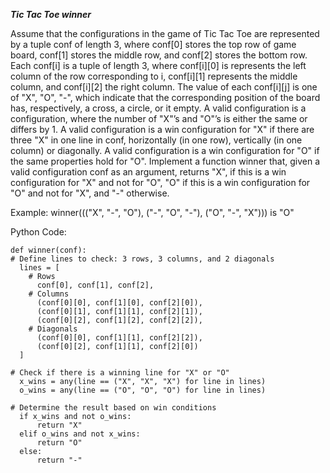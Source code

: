 _**Tic Tac Toe winner**_


Assume that the configurations in the game of Tic Tac Toe are represented by a tuple conf of length 3, where conf[0] stores the top row of game board, conf[1] stores the middle row, and conf[2] stores the bottom row. Each conf[i] is a tuple of length 3, where conf[i][0] is represents the left column of the row corresponding to i, conf[i][1] represents the middle column, and conf[i][2] the right column.
The value of each conf[i][j] is one of "X", "O", "-", which indicate that the corresponding position of the board has, respectively, a cross, a circle, or it empty. A valid configuration is a configuration, where the number of "X"’s and "O"’s is either the same or differs by 1. A valid configuration is a win configuration for "X" if there are three "X" in one line in conf, horizontally (in one row), vertically (in one column) or diagonally. A valid configuration is a win configuration for "O" if the same properties hold for "O".
Implement a function winner that, given a valid configuration conf as an argument, returns "X", if this is a win configuration for "X" and not for "O", "O" if this is a win configuration for "O" and not for "X", and "-" otherwise.


Example:
winner((("X", "-", "O"), ("-", "O", "-"), ("O", "-", "X"))) is "O"



Python Code:
    
    def winner(conf):
    # Define lines to check: 3 rows, 3 columns, and 2 diagonals
      lines = [
        # Rows
          conf[0], conf[1], conf[2],
        # Columns
          (conf[0][0], conf[1][0], conf[2][0]),
          (conf[0][1], conf[1][1], conf[2][1]),
          (conf[0][2], conf[1][2], conf[2][2]),
        # Diagonals
          (conf[0][0], conf[1][1], conf[2][2]),
          (conf[0][2], conf[1][1], conf[2][0])
      ]
    
    # Check if there is a winning line for "X" or "O"
      x_wins = any(line == ("X", "X", "X") for line in lines)
      o_wins = any(line == ("O", "O", "O") for line in lines)
    
    # Determine the result based on win conditions
      if x_wins and not o_wins:
          return "X"
      elif o_wins and not x_wins:
          return "O"
      else:
          return "-"
